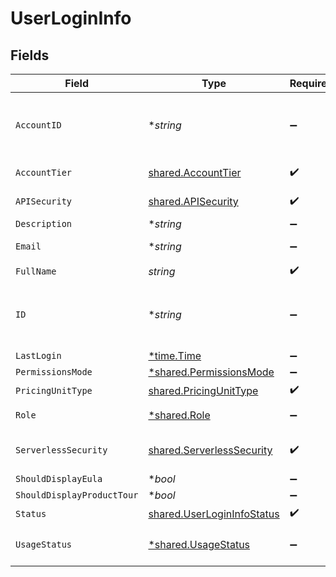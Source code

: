 # UserLoginInfo


## Fields

| Field                                                                    | Type                                                                     | Required                                                                 | Description                                                              |
| ------------------------------------------------------------------------ | ------------------------------------------------------------------------ | ------------------------------------------------------------------------ | ------------------------------------------------------------------------ |
| `AccountID`                                                              | **string*                                                                | :heavy_minus_sign:                                                       | The Secure Application account ID to which the user belongs              |
| `AccountTier`                                                            | [shared.AccountTier](../../models/shared/accounttier.md)                 | :heavy_check_mark:                                                       | K8s security product tier                                                |
| `APISecurity`                                                            | [shared.APISecurity](../../models/shared/apisecurity.md)                 | :heavy_check_mark:                                                       | Mode of the API security                                                 |
| `Description`                                                            | **string*                                                                | :heavy_minus_sign:                                                       | N/A                                                                      |
| `Email`                                                                  | **string*                                                                | :heavy_minus_sign:                                                       | The email of the user.                                                   |
| `FullName`                                                               | *string*                                                                 | :heavy_check_mark:                                                       | N/A                                                                      |
| `ID`                                                                     | **string*                                                                | :heavy_minus_sign:                                                       | ID of the user as created by Secure Application management.              |
| `LastLogin`                                                              | [*time.Time](https://pkg.go.dev/time#Time)                               | :heavy_minus_sign:                                                       | N/A                                                                      |
| `PermissionsMode`                                                        | [*shared.PermissionsMode](../../models/shared/permissionsmode.md)        | :heavy_minus_sign:                                                       | N/A                                                                      |
| `PricingUnitType`                                                        | [shared.PricingUnitType](../../models/shared/pricingunittype.md)         | :heavy_check_mark:                                                       | N/A                                                                      |
| `Role`                                                                   | [*shared.Role](../../models/shared/role.md)                              | :heavy_minus_sign:                                                       | The role of the user                                                     |
| `ServerlessSecurity`                                                     | [shared.ServerlessSecurity](../../models/shared/serverlesssecurity.md)   | :heavy_check_mark:                                                       | Mode of the Serverless security                                          |
| `ShouldDisplayEula`                                                      | **bool*                                                                  | :heavy_minus_sign:                                                       | N/A                                                                      |
| `ShouldDisplayProductTour`                                               | **bool*                                                                  | :heavy_minus_sign:                                                       | N/A                                                                      |
| `Status`                                                                 | [shared.UserLoginInfoStatus](../../models/shared/userlogininfostatus.md) | :heavy_check_mark:                                                       | N/A                                                                      |
| `UsageStatus`                                                            | [*shared.UsageStatus](../../models/shared/usagestatus.md)                | :heavy_minus_sign:                                                       | Account resource usage status                                            |